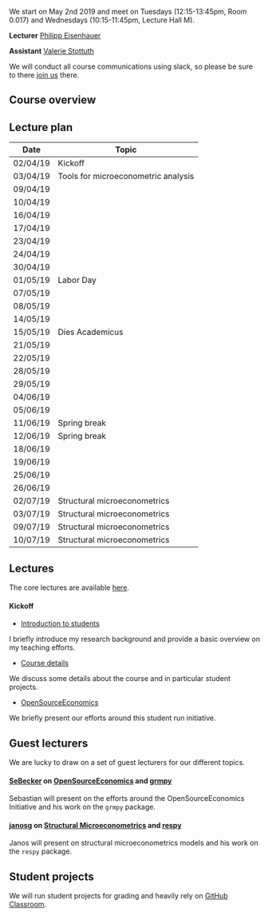 We start on May 2nd 2019 and meet on Tuesdays (12:15-13:45pm, Room 0.017) and Wednesdays (10:15-11:45pm, Lecture Hall M).


**Lecturer** [Philipp Eisenhauer](https://peisenha.github.io/build/html/index.html)

**Assistant** [Valerie Stottuth](https://github.com/vstottuth)

We will conduct all course communications using slack, so please be sure to  there [join us](https://join.slack.com/t/humancapitalanalysis/shared_invite/enQtNDQ0ODkyODYyODA2LWEyZjdlNWYwYmUyNzlkOWFkNWJkMGI5M2M4ZWUyMThhNWNiMmJhY2ZjY2E4YzE3NGQ5MzcxZTRhN2QxYjgxYWY) there.

## Course overview


## Lecture plan

| Date      | Topic                                                     |
| ----------| --------------------------------------------------------- |
| 02/04/19  | Kickoff                                                   |
| 03/04/19  | Tools for microeconometric analysis                       |
| 09/04/19  |                                                           |
| 10/04/19  |                                                           |
| 16/04/19  |                                                           |
| 17/04/19  |                                                           |
| 23/04/19  |                                                           |
| 24/04/19  |                                                           |
| 30/04/19  |                                                           |
| 01/05/19  | Labor Day                                                 |
| 07/05/19  |                                                           |
| 08/05/19  |                                                           |
| 14/05/19  |                                                           |
| 15/05/19  | Dies Academicus                                           |
| 21/05/19  |                                                           |
| 22/05/19  |                                                           |
| 28/05/19  |                                                           |
| 29/05/19  |                                                           |
| 04/06/19  |                                                           |
| 05/06/19  |                                                           |
| 11/06/19  | Spring break                                              |
| 12/06/19  | Spring break                                              |
| 18/06/19  |                                                           |
| 19/06/19  |                                                           |
| 25/06/19  |                                                           |
| 26/06/19  |                                                           |
| 02/07/19  | Structural microeconometrics                              |
| 03/07/19  | Structural microeconometrics                              |
| 09/07/19  | Structural microeconometrics                              |
| 10/07/19  | Structural microeconometrics                              |

## Lectures

The core lectures are available [here](https://github.com/HumanCapitalAnalysis/microeconometrics/blob/master/README.md).

#### Kickoff

* [Introduction to students](https://github.com/peisenha/intro_to_students/blob/master/dist/eisenhauer-introduction.pdf)

I briefly introduce my research background and provide a basic overview on my teaching efforts.

* [Course details](https://github.com/HumanCapitalAnalysis/microeconometrics/blob/master/iterations/bonn_ss_19/00_course_outline.pdf)

We discuss some details about the course and in particular student projects.

* [OpenSourceEconomics](https://github.com/OpenSourceEconomics)

We briefly present our efforts around this student run initiative.

## Guest lecturers

We are lucky to draw on a set of guest lecturers for our different topics.

#### [SeBecker](https://github.com/sebeckerh) on [OpenSourceEconomics](https://github.com/OpenSourceEconomics) and [grmpy](https://grmpy.readthedocs.io)

Sebastian will present on the efforts around the OpenSourceEconomics Initiative and his work on the `grmpy` package.

#### [janosg](https://github.com/janosg) on [Structural Microeconometrics](https://en.wikipedia.org/wiki/Structural_estimation) and [respy](http://respy.readthedocs.io)

Janos will present on structural microeconometrics models and his work on the `respy` package.

## Student projects

We will run student projects for grading and heavily rely on [GitHub Classroom](https://classroom.github.com).
